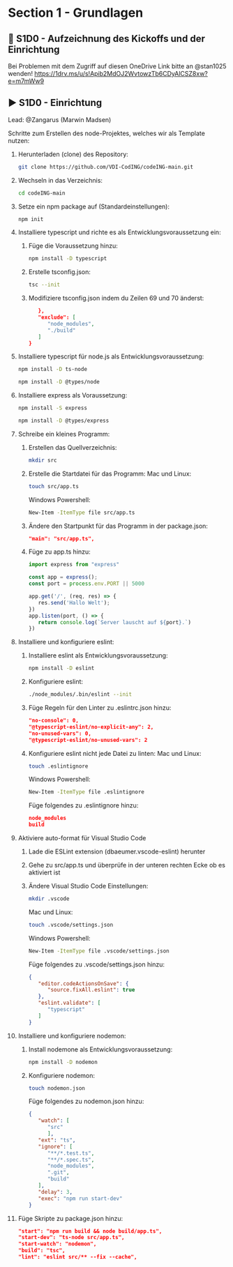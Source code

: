 # Section 1 - Grundlagen

## :cinema: S1D0 - Aufzeichnung des Kickoffs und der Einrichtung  
Bei Problemen mit dem Zugriff auf diesen OneDrive Link bitte an @stan1025 wenden!
https://1drv.ms/u/s!Apib2MdOJ2WvtowzTb6CDyAlCSZ8xw?e=m7mWw9

## :arrow_forward: S1D0 - Einrichtung

Lead: @Zangarus (Marwin Madsen)

Schritte zum Erstellen des node-Projektes, welches wir als Template nutzen:

1. Herunterladen (clone) des Repository: 

   ```sh
   git clone https://github.com/VDI-CodING/codeING-main.git
   ```

1. Wechseln in das Verzeichnis:

   ```sh
   cd codeING-main
   ```

1. Setze ein npm package auf (Standardeinstellungen):

   ```sh
   npm init
   ```

1. Installiere typescript und richte es als Entwicklungsvoraussetzung ein:
   1. Füge die Voraussetzung hinzu:

      ```sh
      npm install -D typescript
      ```

   1. Erstelle tsconfig.json:

      ```sh
      tsc --init
      ```

   1. Modifiziere tsconfig.json indem du Zeilen 69 und 70 änderst:

      ```json
         },
         "exclude": [
            "node_modules",
            "./build"
         ]
      }
      ```

1. Installiere typescript für node.js als Entwicklungsvoraussetzung:

   ```sh
   npm install -D ts-node
   ```

   ```sh
   npm install -D @types/node
   ```

1. Installiere express als Voraussetzung:

   ```sh
   npm install -S express
   ```

   ```sh
   npm install -D @types/express
   ```

1. Schreibe ein kleines Programm:
   1. Erstellen das Quellverzeichnis:

      ```sh
      mkdir src
      ```

   1. Erstelle die Startdatei für das Programm:
      Mac und Linux:

      ```sh
      touch src/app.ts
      ```

      Windows Powershell:

      ```sh
      New-Item -ItemType file src/app.ts
      ```

   1. Ändere den Startpunkt für das Programm in der package.json:

      ```json
      "main": "src/app.ts",
      ```

   1. Füge zu app.ts hinzu:

      ```ts
      import express from "express"

      const app = express();
      const port = process.env.PORT || 5000

      app.get('/', (req, res) => {
         res.send('Hallo Welt');
      })
      app.listen(port, () => {
         return console.log(`Server lauscht auf ${port}.`)
      })
      ```

1. Installiere und konfiguriere eslint:
   1. Installiere eslint als Entwicklungsvoraussetzung:

      ```sh
      npm install -D eslint
      ```

   1. Konfiguriere eslint:

      ```sh
      ./node_modules/.bin/eslint --init
      ```

   1. Füge Regeln für den Linter zu .eslintrc.json hinzu:

      ```json
      "no-console": 0,
      "@typescript-eslint/no-explicit-any": 2,
      "no-unused-vars": 0,
      "@typescript-eslint/no-unused-vars": 2
      ```

   1. Konfiguriere eslint nicht jede Datei zu linten:
      Mac und Linux:

      ```sh
      touch .eslintignore
      ```

      Windows Powershell:

      ```sh
      New-Item -ItemType file .eslintignore
      ```

      Füge folgendes zu .eslintignore hinzu:

      ```json
      node_modules
      build
      ```

1. Aktiviere auto-format für Visual Studio Code
   1. Lade die ESLint extension (dbaeumer.vscode-eslint) herunter
   1. Gehe zu src/app.ts und überprüfe in der unteren rechten Ecke ob es aktiviert ist
   1. Ändere Visual Studio Code Einstellungen:

      ```sh
      mkdir .vscode
      ```

      Mac und Linux:

      ```sh
      touch .vscode/settings.json
      ```

      Windows Powershell:

      ```sh
      New-Item -ItemType file .vscode/settings.json
      ```

      Füge folgendes zu .vscode/settings.json hinzu:

      ```json
      {
         "editor.codeActionsOnSave": {
            "source.fixAll.eslint": true
         },
         "eslint.validate": [
            "typescript"
         ]
      }
      ```

1. Installiere und konfiguriere nodemon:
   1. Install nodemone als Entwicklungsvoraussetzung:

      ```sh
      npm install -D nodemon
      ```

   1. Konfiguriere nodemon:

      ```sh
      touch nodemon.json
      ```

      Füge folgendes zu nodemon.json hinzu:

      ```json
      {
         "watch": [
            "src"
            ],
         "ext": "ts",
         "ignore": [
            "**/*.test.ts",
            "**/*.spec.ts",
            "node_modules",
            ".git",
            "build"
         ],
         "delay": 3,
         "exec": "npm run start-dev"
      }
      ```

1. Füge Skripte zu package.json hinzu:

   ```json
   "start": "npm run build && node build/app.ts",
   "start-dev": "ts-node src/app.ts",
   "start-watch": "nodemon",
   "build": "tsc",
   "lint": "eslint src/** --fix --cache",
   ```
